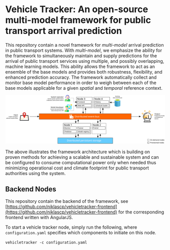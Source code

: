 # Vehicle Tracker: An open-source multi-model framework for public transport arrival prediction

This repository contain a novel framework for *multi-model* arrival prediction in public transport systems. With *multi-model*, we emphasize the ability for the framework to simultaneously maintain and supply predictions for the arrival of public transport services using multiple, and possibly overlapping, machine learning models. This ability allows the framework to act as an ensemble of the base models and provides both robustness, flexibility, and enhanced prediction accuracy. The framework automatically collect and monitor base model performance in order to weigh between each of the base models applicable for a given *spatial* and *temporal* reference context. 

![](img/vehicletracker-experimental-wide.svg)

The above illustrates the framework architecture which is building on proven methods for achieving a scalable and sustainable system and can be configured to consume computational power only when needed thus minimizing operational cost and climate footprint for public transport authorities using the system.

## Backend Nodes
This repository contain the backend of the framework, see [https://github.com/niklascp/vehicletracker-frontend](https://github.com/niklascp/vehicletracker-frontend) for the corresponding frontend written with AngularJS.

To start a vehicle tracker node, simply run the following, where ``configuration.yaml`` specifies which components to initiate on this node.
```
vehicletracker -c configuration.yaml
```
